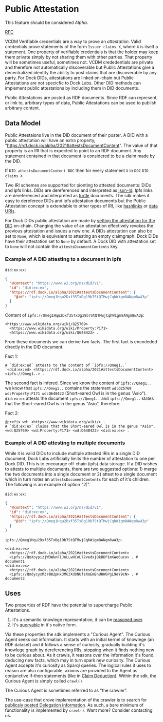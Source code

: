 # Public Attestation

This feature should be considered _Alpha_.

[RFC](https://github.com/docknetwork/planning/blob/master/rfc/0014-public-attestation.md)

VCDM Verifiable credentials are a way to prove an _attestation_. Valid credentials prove statements of the form `Issuer claims X`, where `X` is itself a statement. One property of verifiable credentials is that the holder may keep them private simply by not sharing them with other parties. That property will be sometimes useful, sometimes not. VCDM crededentials are private and therefore not automatically discoverable but Public Attestations give a decentralized identity the ability to post claims that _are_ discoverable by any party. For Dock DIDs, attestations are linked on-chain but Public Attestations are not specicfic to Dock Labs. Other DID methods can implement public attestations by including them in DID documents.

Public Attestations are posted as RDF documents. Since RDF can represent, or link to, arbitrary types of data, Public Attestations can be used to publish arbitrary content.

## Data Model

Public Attestaions live in the DID document of their poster. A DID with a public attestation will have an extra property, "https://rdf.dock.io/alpha/2021#attestsDocumentContent". The value of that property is an IRI that is expected to point to an RDF document. Any statement contained in that document is considered to be a claim made by the DID.

If `DID attestsDocumentContent DOC` then for every statement `X` in `DOC` `DID claims X`.

Two IRI schemes are supported for pionting to attested documents: DIDs and ipfs links. DIDs are dereferenced and interpreted as [json-ld](https://www.w3.org/TR/json-ld/). Ipfs links are dereferenced and interpreted as [turtle](https://www.w3.org/TR/turtle/) documents. The sdk makes it easy to dereferece DIDs and ipfs attestation documents but the Public Attestation concept is extendable to other types of IRI, like [hashlinks](https://tools.ietf.org/html/draft-sporny-hashlink-06) or [data URIs](https://developer.mozilla.org/en-US/docs/Web/HTTP/Basics_of_HTTP/Data_URIs).

For Dock DIDs public attestation are made by [setting the attestation for the DID](https://github.com/docknetwork/sdk/blob/61cbaaf61e11cc8cc57d8582095bffafecd794b9/src/modules/abstract/did.js#L94) on-chain. Changing the value of an attestation effectively revokes the previous attestation and issues a new one. A DIDs attestation can also be set to `None`, which is equivalent to attesting an empty claimgraph. Dock DIDs have their attestation set to `None` by default. A Dock DID with attestation set to `None` will not contain the `attestsDocumentContents` key.

### Example of A DID attesting to a document in ipfs

`did:ex:ex`:

```json
{
  "@context": "https://www.w3.org/ns/did/v1",
  "id": "did:ex:ex",
  "https://rdf.dock.io/alpha/2021#attestsDocumentContent": {
    "@id": "ipfs://Qmeg1Hqu2Dxf35TxDg19b7StQTMwjCqhWigm8ANgm8wA3p"
  }
}
```

Content of `ipfs://Qmeg1Hqu2Dxf35TxDg19b7StQTMwjCqhWigm8ANgm8wA3p`:

```turtle
<https://www.wikidata.org/wiki/Q25769>
  <https://www.wikidata.org/wiki/Property:P171>
  <https://www.wikidata.org/wiki/Q648422> .
```

From these documents we can derive two facts. The first fact is encodeded directly in the DID document.

Fact 1:

```turtle
# `did:ex:ed` attests to the content of `ipfs://Qmeg1..`
`<did:ex:ed> <https://rdf.dock.io/alpha/2021#attestsDocumentContent> <ipfs://Qmeg1..> .
```

The second fact is infered. Since we know the content of `ipfs://Qmeg1..` we know that `ipfs://Qmeg1..` contains the statement `wd:Q25769 wd:Property:P171 wd:Q648422` (Short-eared Owl is in the genus "Asio"). `did:ex:ex` attests the document `ipfs://Qmeg1..` and `ipfs://Qmeg1..` states that the Short-eared Owl is in the genus "Asio", therefore:

Fact 2:

```turtle
@prefix wd: <https://www.wikidata.org/wiki/> .
# `did:ex:ex` claims that the Short-eared Owl is in the genus "Asio".
<wd:Q25769> <wd:Property:P171> <wd:Q648422> <did:ex:ex> .
```

### Example of A DID attesting to multiple documents

While it is valid DIDs to include multiple attested IRIs in a single DID document, Dock Labs artificially limits the number of attestation to one per Dock DID. This is to encourage off-chain (ipfs) data storage. If a DID wishes to attests to multiple documents, there are two suggested options: 1) merge the two documents into a single document or 2) attest to a single document which in turn notes an `attestsDocumentContents` for each of it's children. The following is an example of option "2)".

`did:ex:ex`:

```json
{
  "@context": "https://www.w3.org/ns/did/v1",
  "id": "did:ex:ex",
  "https://rdf.dock.io/alpha/2021#attestsDocumentContent": {
    "@id": "ipfs://Qmeg1Hqu2Dxf35TxDg19b7StQTMwjCqhWigm8ANgm8wA3p"
  }
}
```

`ipfs://Qmeg1Hqu2Dxf35TxDg19b7StQTMwjCqhWigm8ANgm8wA3p`:

```turtle
<did:ex:ex>
  <https://rdf.dock.io/alpha/2021#attestsDocumentContent>
  <ipfs://QmXoypizjW3WknFiJnLLwHCnL72vedxjQkDDP1mXWo6uco> . # document1
<did:ex:ex>
  <https://rdf.dock.io/alpha/2021#attestsDocumentContent>
  <ipfs://QmdycyxM3r882pHx3M63Xd8NUfsXoEmBnU8W6PgL9eY9cN> . # document2
```

## Uses

Two properties of RDF have the potential to supercharge Public Attestations.

1. It's a semantic knowlege representation, it can be [reasoned over](https://github.com/docknetwork/rify).
2. It's [queryable](https://en.wikipedia.org/wiki/SPARQL) in it's native form.

Via these properties the sdk implements a "Curious Agent". The Curious Agent seeks out information. It starts with an initial kernel of knowlege (an RDF dataset) and it follows a sense of curiosity, gradually building it's knowlege graph by dereferencing IRIs, stopping when it finds nothing new to be curious about. As it crawls, it reasons over the information it's found, deducing new facts, which may in turn spark new curiosity. The Curious Agent accepts it's curiosity as Sparql queries. The logical rules it uses to reason are also configurable, axioms are provided to the Agent as conjunctive if-then statements (like in [Claim Deduction](./concepts_claim_deduction.md)). Within the sdk, the Curious Agent is simply called `crawl()`.

The Curious Agent is sometimes referred to as "the crawler".

The use-case that drove implementation of the crawler is to search for [publicaly posted Delegation information](./concepts_public_delegation.md). As such, a bare minimum of functionality is implemented by `crawl()`. Want more? Consider contacting us.
